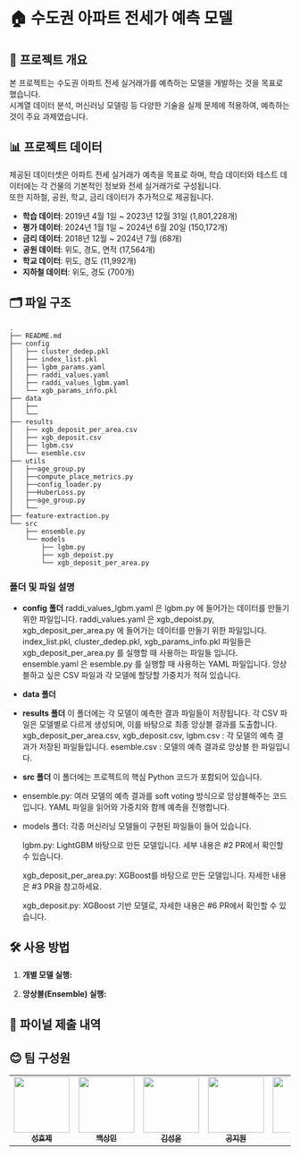 # 🏠 수도권 아파트 전세가 예측 모델

## 📌 프로젝트 개요
본 프로젝트는 수도권 아파트 전세 실거래가를 예측하는 모델을 개발하는 것을 목표로 했습니다.  
시계열 데이터 분석, 머신러닝 모델링 등 다양한 기술을 실제 문제에 적용하여, 예측하는 것이 주요 과제였습니다.
## 📊 프로젝트 데이터
제공된 데이터셋은 아파트 전세 실거래가 예측을 목표로 하며, 학습 데이터와 테스트 데이터에는 각 건물의 기본적인 정보와 전세 실거래가로 구성됩니다.  
또한 지하철, 공원, 학교, 금리 데이터가 추가적으로 제공됩니다.

- **학습 데이터**: 2019년 4월 1일 ~ 2023년 12월 31일 (1,801,228개)
- **평가 데이터**: 2024년 1월 1일 ~ 2024년 6월 20일 (150,172개)
- **금리 데이터**: 2018년 12월 ~ 2024년 7월 (68개)
- **공원 데이터**: 위도, 경도, 면적 (17,564개)
- **학교 데이터**: 위도, 경도 (11,992개)
- **지하철 데이터**: 위도, 경도 (700개)
## 🗂️ 파일 구조
```
.
├── README.md
├── config
│   ├── cluster_dedep.pkl
│   ├── index_list.pkl 
│   ├── lgbm_params.yaml
│   ├── raddi_values.yaml
│   ├── raddi_values_lgbm.yaml
│   └── xgb_params_info.pkl
├── data
│   ├──
│   └──
├── results
│   ├── xgb_deposit_per_area.csv
│   ├── xgb_deposit.csv
│   ├── lgbm.csv
│   └── esemble.csv
├── utils
│   ├──age_group.py
│   ├──compute_place_metrics.py
│   ├──config_loader.py
│   ├──HuberLoss.py
│   ├──age_group.py 
│   └──
├── feature-extraction.py
└── src
    ├── ensemble.py
    └── models
        ├── lgbm.py
        ├── xgb_depoist.py
        └── xgb_deposit_per_area.py
```

### 폴더 및 파일 설명
- **config 폴더**
 raddi_values_lgbm.yaml 은 lgbm.py 에 들어가는 데이터를 만들기 위한 파일입니다.
 raddi_values.yaml 은 xgb_depoist.py, xgb_deposit_per_area.py 에 들어가는 데이터를 만들기 위한 파일입니다.
index_list.pkl, cluster_dedep.pkl, xgb_params_info.pkl 파일들은 xgb_deposit_per_area.py 를 실행할 때 사용하는 파일들 입니다.
ensemble.yaml 은 esemble.py 를 실행할 때 사용하는 YAML 파일입니다. 앙상블하고 싶은 CSV 파일과 각 모델에 할당할 가중치가 적혀 있습니다.

- **data 폴더**  


- **results 폴더**
 이 폴더에는 각 모델이 예측한 결과 파일들이 저장됩니다. 각 CSV 파일은 모델별로 다르게 생성되며, 이를 바탕으로 최종 앙상블 결과를 도출합니다.
 xgb_deposit_per_area.csv, xgb_deposit.csv, lgbm.csv : 각 모델의 예측 결과가 저장된 파일들입니다.
 esemble.csv : 모델의 예측 결과로 앙상블 한 파일입니다.


- **src 폴더**
  이 폴더에는 프로젝트의 핵심 Python 코드가 포함되어 있습니다.

 * ensemble.py: 여러 모델의 예측 결과를 soft voting 방식으로 앙상블해주는 코드입니다. YAML 파일을 읽어와 가중치와 함께 예측을 진행합니다.

 * models 폴더: 각종 머신러닝 모델들이 구현된 파일들이 들어 있습니다.

    lgbm.py: LightGBM 바탕으로 만든 모델입니다. 세부 내용은 #2 PR에서 확인할 수 있습니다.

    xgb_deposit_per_area.py: XGBoost를 바탕으로 만든 모델입니다. 자세한 내용은 #3 PR을 참고하세요.

    xgb_deposit.py: XGBoost 기반 모델로, 자세한 내용은 #6 PR에서 확인할 수 있습니다.

## 🛠️ 사용 방법
1. **개별 모델 실행:**  

2. **앙상블(Ensemble) 실행:**  


    
## 🎯 파이널 제출 내역


## 😊 팀 구성원
<div align="center">
<table>
  <tr>
    <td align="center"><a href="https://github.com/Heukma"><img src="https://avatars.githubusercontent.com/u/77618270?v=4" width="100px;" alt=""/><br /><sub><b>성효제</b></sub><br />
    </td>
        <td align="center"><a href="https://github.com/gagoory7"><img src="https://avatars.githubusercontent.com/u/163074222?v=4" width="100px;" alt=""/><br /><sub><b>백상민</b></sub><br />
    </td>
        <td align="center"><a href="https://github.com/Timeisfast"><img src="https://avatars.githubusercontent.com/u/120894109?v=4" width="100px;" alt=""/><br /><sub><b>김성윤</b></sub><br />
    </td>
        <td align="center"><a href="https://github.com/annakong23"><img src="https://avatars.githubusercontent.com/u/102771961?v=4" width="100px;" alt=""/><br /><sub><b>공지원</b></sub><br />
    </td>
        <td align="center"><a href="https://github.com/kimjueun028"><img src="https://avatars.githubusercontent.com/u/92249116?v=4" width="100px;" alt=""/><br /><sub><b>김주은</b></sub><br />
    </td>
    </td>
        <td align="center"><a href="https://github.com/zip-sa"><img src="https://avatars.githubusercontent.com/u/49730616?v=4" width="100px;" alt=""/><br /><sub><b>박승우</b></sub><br />
    </td>
  </tr>
</table>
</div>

<br />

